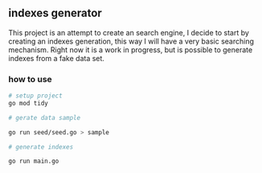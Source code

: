 ## indexes generator

This project is an attempt to create an search engine, I decide to start by creating an indexes generation, this way I will have a very basic searching mechanism. Right now it is a work in progress, but is possible to generate indexes from a fake data set.

### how to use

```bash
# setup project
go mod tidy

# gerate data sample

go run seed/seed.go > sample

# generate indexes

go run main.go
```
